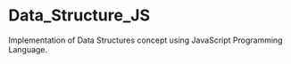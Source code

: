 # Data_Structure_JS
Implementation of Data Structures concept using JavaScript Programming Language.
